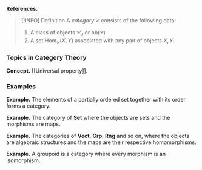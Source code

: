 **References.**

> [!INFO] Definition
> A *category* $\mathscr C$ consists of the following data:
> 1. A class of objects $\mathscr C_0$ or $\mathrm{ob}(\mathscr C)$
> 2. A set $\mathrm{Hom}_\mathscr{C}(X,Y)$ associated with any pair of objects $X,Y$.
> 
> 

### Topics in Category Theory

**Concept.** [[Universal property]].
### Examples

**Example.** The elements of a partially ordered set together with its order forms a category.

**Example.** The category of $\mathbf{Set}$ where the objects are sets and the morphisms are maps.

**Example.** The categories of $\mathbf{Vect},~\mathbf{Grp},~\mathbf{Rng}$ and so on, where the objects are algebraic structures and the maps are their respective homomorphisms.

**Example.** A groupoid is a category where every morphism is an isomorphism.